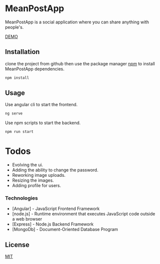 # MeanPostApp

MeanPostApp is a social application where you can share anything with people's.
 
[DEMO](https://meanpostapp.mathieulussier.ca/)

## Installation

clone the project from github then use the package manager [npm](https://www.npmjs.com/) to install MeanPostApp dependencies.

```bash
npm install
```

## Usage

Use angular cli to start the frontend.

```bash
ng serve
```

Use npm scripts to start the backend.

```bash
npm run start
```

# Todos

  - Evolving the ui.
  - Adding the ability to change the password.
  - Reworking image uploads.
  - Resizing the images.
  - Adding profile for users.

### Technologies

* [Angular] - JavaScript Frontend Framework 
* [node.js] - Runtime environment that executes JavaScript code outside a web browser
* [Express] - Node.js Backend Framework
* [MongoDb] - Document-Oriented Database Program

## License
[MIT](https://choosealicense.com/licenses/mit/)

